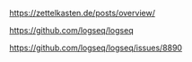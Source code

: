 
https://zettelkasten.de/posts/overview/

https://github.com/logseq/logseq

https://github.com/logseq/logseq/issues/8890